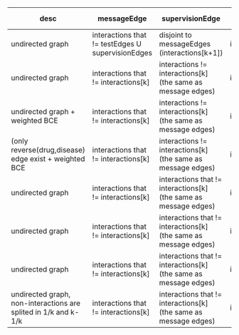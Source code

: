 | desc | messageEdge | supervisionEdge | testEdge | feature list | folds | optimizer | batch size | epoch | dropout | LR | accuracy | auc | f1 | aupr | recall | specificity | precision | 
|-|-|-|-|-|-|-|-|-|-|-|-|-|-|-|-|-|-|
|undirected graph|  interactions that != testEdges U supervisionEdges | disjoint to messageEdges (interactions[k+1]) | interactions[k]| [t, p, e, s] | 5 | adam | batch gradient | 500 | 0 | 0.01 | 96% | 80.6% | 25% | 20.6% | 26.2% | 97.8% | 24.5%
|undirected graph | interactions that != interactions[k] | interactions != interactions[k] (the same as message edges) | interactions[k] | [t, p, e, s] | 5 | adam | batch gradient | 500 | 0 | 0.01 | 96.7% | 87.6% | 35.4% | 32.1% | 34.8% | 98.3% | 36.5% 
|undirected graph + weighted BCE | interactions that != interactions[k] | interactions != interactions[k] (the same as message edges) | interactions[k] | [t, p, e, s] | 5 | adam | batch gradient | 500 | 0 | 0.01 | 96.2% | 89.8% | 35.3% | 31.4% | 40.8% | 96.6% | 31.5
|(only reverse(drug,disease) edge exist + weighted BCE | interactions that != interactions[k] | interactions != interactions[k] (the same as message edges) | interactions[k] | [t, p, e, s] | 5 | adam | batch gradient | 500 | 0 | 0.01 | 95.8% | 89.7% | 33.4% | 29.8% | 41.4% | 97.2% | 28.1% 
| undirected graph | interactions that != interactions[k] | interactions that != interactions[k] (the same as message edges) | interactions[k] | [e, p, t, s] | 5 | adam | batch gradient | 2000 | 0 | 0.01 | 97.8% | 89.8% | 53.4% | 52.1% | 48.7% | 99.1% | 59.2% |
| undirected graph | interactions that != interactions[k] | interactions that != interactions[k] (the same as message edges) | interactions[k] | [e, p, t, s] | 5 | adam | batch gradient | 2500 | 0 | 0.01 | 98% | 89.8% | 55.4% | 54.2% | 49.3% | 99.2% | 63.5% |
| undirected graph | interactions that != interactions[k] | interactions that != interactions[k] (the same as message edges) | interactions[k] | [e, p, t, s] | 5 | adam | batch gradient | 3000 | 0 | 0.01 | 98% | 90% | 56.8% | 55.6% | 51.4% | 99.2% | 63.5% 
| undirected graph, non-interactions are splited in 1/k and k-1/k | interactions that != interactions[k] | interactions that != interactions[k] (the same as message edges) | interactions[k] | [e, p, t, s] | 5 | adam | batch gradient | 3000 | 0 | 0.01 



